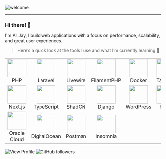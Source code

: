 
![welcome](https://github.com/user-attachments/assets/001deea5-b6a6-4777-b82a-c6fb7641b821)
<hr>

### Hi there! 👋

I'm Ar Jay, I build web applications with a focus on performance, scalability, and great user experiences.  

> Here’s a quick look at the tools I use and what I’m currently learning 🚀


<table>
  <tr>
    <td align="center">
      <img src="https://github.com/user-attachments/assets/e643e382-e42f-4e87-bcd3-fcfae32f8f18" width="60" /><br>
      PHP
    </td>
    <td align="center">
      <img src="https://github.com/user-attachments/assets/08098a62-863e-4726-92f3-ac1772e23a30" width="60" /><br>
      Laravel
    </td>
    <td align="center">
      <img src="https://github.com/user-attachments/assets/dd2438f7-8478-443e-941f-47abc175b42f" width="60" /><br>
      Livewire
    </td>
    <td align="center">
      <img src="https://github.com/user-attachments/assets/823b2402-fd43-4131-b854-0f5b22e2f403" width="60" /><br>
      FilamentPHP
    </td>
    <td align="center">
      <img src="https://github.com/user-attachments/assets/99387c3a-89bc-4490-beac-3c68b9d7d8b5" width="60" /><br>
      Docker
    </td>
    <td align="center">
      <img src="https://github.com/user-attachments/assets/f1dd2ec6-38a9-4d67-9d3c-be1f8bd5d0ab" width="60" /><br>
      Tailwind
    </td>
    <td align="center">
      <img src="https://github.com/user-attachments/assets/e688ebc5-c698-471f-ba89-df7d463e3b93" width="60" /><br>
      Sass
    </td>
    <td align="center">
      <img src="https://github.com/user-attachments/assets/8874a6dd-c9a9-4c12-9edb-c84a720c3a96" width="60" /><br>
      Bootstrap
    </td>
    <td align="center">
      <img src="https://github.com/user-attachments/assets/d462a09f-de1e-4177-b8e8-cc74c7f6c388" width="60" /><br>
      AlpineJS
    </td>
  </tr>
  <tr>
    <td align="center">
      <img src="https://github.com/user-attachments/assets/724f32b8-44e6-4dc2-a31d-04305620d04d" width="60" /><br>
      Next.js
    </td>
    <td align="center">
      <img src="https://github.com/user-attachments/assets/2610b466-9ce3-408d-8ab4-d5d09256db75" width="60" /><br>
      TypeScript
    </td>
    <td align="center">
      <img src="https://github.com/user-attachments/assets/ead3acd4-5c02-4df9-8059-b748f0d02339" width="60" /><br>
      ShadCN
    </td>
    <td align="center">
      <img src="https://github.com/user-attachments/assets/9b61cf9c-770e-4785-a649-c7ac1daffdeb" width="60" /><br>
      Django
    </td>
    <td align="center">
      <img src="https://github.com/user-attachments/assets/6f565e34-f2b8-4716-8436-22f3fbe06d03" width="60" /><br>
      WordPress
    </td>
    <td align="center">
      <img src="https://github.com/user-attachments/assets/a0ea1f97-255c-4ef4-b325-64def6f0eb5f" width="60" /><br>
      React
    </td>
    <td align="center">
      <img src="https://github.com/user-attachments/assets/9530cf07-594c-47f6-8c6d-ab9be8ba2f10" width="60" /><br>
      WooCommerce
    </td>
    <td align="center">
      <img src="https://github.com/user-attachments/assets/ffc65e6b-c04c-4c94-ba85-4e21582347fb" width="60" /><br>
      MySQL
    </td>
    <td align="center">
      <img src="https://github.com/user-attachments/assets/6847625a-68d6-4d1b-92ca-0bac5e1b57da" width="60" /><br>
      PostgreSQL
    </td>
  </tr>
  <tr>
    <td align="center">
      <img src="https://github.com/user-attachments/assets/cee1a278-12f4-48b8-9d19-8fa9282b5753" width="60" /><br>
      Oracle Cloud
    </td>
    <td align="center">
      <img src="https://github.com/user-attachments/assets/65e8e6fd-a9ff-4505-ae3f-0555fe6194a0" width="60" /><br>
      DigitalOcean
    </td>
    <td align="center">
      <img src="https://github.com/user-attachments/assets/234a8059-998a-4c88-b250-b74fd3a9bb66" width="60" /><br>
      Postman
    </td>
    <td align="center">
      <img src="https://github.com/user-attachments/assets/8b2ea5f8-0e9d-471d-9333-05a06fc5e932" width="60" /><br>
      Insomnia
    </td>
  </tr>
</table>

![View Profile](https://komarev.com/ghpvc/?username=JayDoesPHP&style=flat-square&color=22d4b5&label=Visits) 
![GitHub followers](https://img.shields.io/github/followers/arxjei)
